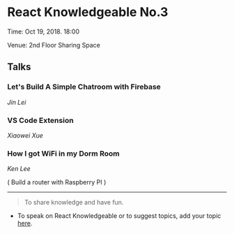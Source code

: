 # React Knowledgeable No.3

Time: Oct 19, 2018. 18:00

Venue: 2nd Floor Sharing Space

## Talks

### Let's Build A Simple Chatroom with Firebase

_Jin Lei_

### VS Code Extension

_Xiaowei Xue_

### How I got WiFi in my Dorm Room

_Ken Lee_

( Build a router with Raspberry PI )

---

> To share knowledge and have fun.

- To speak on React Knowledgeable or to suggest topics, add your topic [here](./scheduling/sign-up-for-talks.md).
